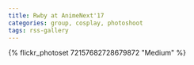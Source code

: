 ```yaml
---
title: Rwby at AnimeNext'17
categories: group, cosplay, photoshoot
tags: rss-gallery
---
```


{% flickr_photoset 72157682728679872 "Medium" %}